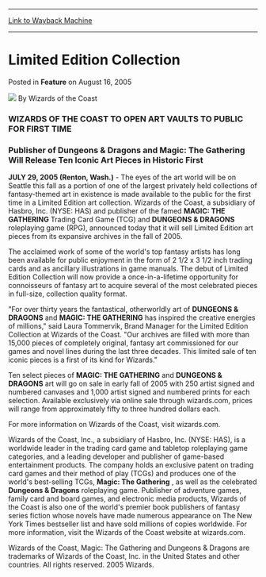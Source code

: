 
---
[Link to Wayback Machine](https://web.archive.org/web/20211015215404/https://magic.wizards.com/en/articles/archive/feature/limited-edition-collection-2005-08-16)

[_metadata_:wayback_url]:- "https://magic.wizards.com/en/articles/archive/feature/limited-edition-collection-2005-08-16"
[_metadata_:wayback_raw_url]:- "https://web.archive.org/web/20211015215404id_/https://magic.wizards.com/en/articles/archive/feature/limited-edition-collection-2005-08-16"
[_metadata_:wayback_capture_timestamp]:- "2021-10-15 21:54:04+00:00"
[_metadata_:description]:- "WIZARDS OF THE COAST TO OPEN ART VAULTS TO PUBLIC FOR FIRST TIMEPublisher of Dungeons & Dragons and Magic: The Gathering Will Release Ten Iconic Art Pieces in Historic FirstJULY 29, 2005 (Renton, Wash.) - The eyes of the art world will be on Seattle this fall as a portion of one of the largest privately held collections of fantasy-themed art in existence is made available to"
[_metadata_:generator]:- "Drupal 7 (http://drupal.org)"
[_metadata_:publish_date]:- "2005-08-16"
---


Limited Edition Collection
==========================



 Posted in **Feature**
 on August 16, 2005 






![](https://media.magic.wizards.com/styles/auth_small/public/images/person/wizards_author.jpg)
By Wizards of the Coast











### WIZARDS OF THE COAST TO OPEN ART VAULTS TO PUBLIC FOR FIRST TIME

### Publisher of Dungeons & Dragons and Magic: The Gathering Will Release Ten Iconic Art Pieces in Historic First

**JULY 29, 2005 (Renton, Wash.)** - The eyes of the art world will be on Seattle this fall as a portion of one of the largest privately held collections of fantasy-themed art in existence is made available to the public for the first time in a Limited Edition art collection. Wizards of the Coast, a subsidiary of Hasbro, Inc. (NYSE: HAS) and publisher of the famed **MAGIC: THE GATHERING** Trading Card Game (TCG) and **DUNGEONS & DRAGONS** roleplaying game (RPG), announced today that it will sell Limited Edition art pieces from its expansive archives in the fall of 2005. 

 The acclaimed work of some of the world's top fantasy artists has long been available for public enjoyment in the form of 2 1/2 x 3 1/2 inch trading cards and as ancillary illustrations in game manuals. The debut of Limited Edition Collection will now provide a once-in-a-lifetime opportunity for connoisseurs of fantasy art to acquire several of the most celebrated pieces in full-size, collection quality format. 

 "For over thirty years the fantastical, otherworldly art of **DUNGEONS & DRAGONS** and **MAGIC: THE GATHERING** has inspired the creative energies of millions," said Laura Tommervik, Brand Manager for the Limited Edition Collection at Wizards of the Coast. "Our archives are filled with more than 15,000 pieces of completely original, fantasy art commissioned for our games and novel lines during the last three decades. This limited sale of ten iconic pieces is a first of its kind for Wizards." 

Ten select pieces of **MAGIC: THE GATHERING** and **DUNGEONS & DRAGONS** art will go on sale in early fall of 2005 with 250 artist signed and numbered canvases and 1,000 artist signed and numbered prints for each selection. Available exclusively via online sale through wizards.com, prices will range from approximately fifty to three hundred dollars each. 

For more information on Wizards of the Coast, visit wizards.com. 

Wizards of the Coast, Inc., a subsidiary of Hasbro, Inc. (NYSE: HAS), is a worldwide leader in the trading card game and tabletop roleplaying game categories, and a leading developer and publisher of game-based entertainment products. The company holds an exclusive patent on trading card games and their method of play (TCGs) and produces one of the world's best-selling TCGs, **Magic: The Gathering**
, as well as the celebrated **Dungeons & Dragons**
 roleplaying game. Publisher of adventure games, family card and board games, and electronic media products, Wizards of the Coast is also one of the world's premier book publishers of fantasy series fiction whose novels have made numerous appearance on The New York Times bestseller list and have sold millions of copies worldwide. For more information, visit the Wizards of the Coast website at wizards.com.

Wizards of the Coast, Magic: The Gathering and Dungeons & Dragons are trademarks of Wizards of the Coast, Inc. in the United States and other countries. All rights reserved.  2005 Wizards.







